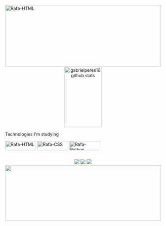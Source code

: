 <img align="center" alt="Rafa-HTML" height="200" width="100%" src="https://capsule-render.vercel.app/api?type=waving&height=150&color=7982a9&text=&fontAlignY=49"> 
<div align="center">

<img width="49%" height="195px" src="https://camo.githubusercontent.com/000306dac7d4dde0609bf84a354f0ec91f883eaa9405099d83b2fbf5c48fd7ff/68747470733a2f2f6769746875622d726561646d652d73746174732e76657263656c2e6170702f6170693f757365726e616d653d41466f6f74476f6c66392673686f775f69636f6e733d7472756526636f756e745f707269766174653d7472756526686964655f626f726465723d74727565267469746c655f636f6c6f723d3064383666322669636f6e5f636f6c6f723d30643836663226746578745f636f6c6f723d6339643164392662675f636f6c6f723d306431313137" alt="gabrielperes16 github stats" data-canonical-src="https://github-readme-stats.vercel.app/api?username=gabrielperes16&amp;show_icons=true&amp;count_private=true&amp;hide_border=true&amp;title_color=0d86f2&amp;icon_color=0d86f2&amp;text_color=c9d1d9&amp;bg_color=0d1117" style="max-width: 100%;">
</div>

Technologies I'm studying
<div style="display: inline_block">
  <img align="center" alt="Rafa-HTML" height="30" width="100" src="https://img.shields.io/badge/Python-14354C?style=for-the-badge&logo=python&logoColor=white">  
  <img align="center" alt="Rafa-CSS" height="30" width="100" src="https://img.shields.io/badge/CSS3-1572B6?style=for-the-badge&logo=css3&logoColor=white">
  <img align="center" alt="Rafa-Python" height="30" width="100" src="https://img.shields.io/badge/HTML5-E34F26?style=for-the-badge&logo=html5&logoColor=white">
</div>
  
  ##
<div align='center'> 
  <a href="https://www.instagram.com/gabrielperes922/" target="_blank"><img src="https://img.shields.io/badge/-Instagram-%23E4405F?style=for-the-badge&logo=instagram&logoColor=white" target="_blank"></a>
<a href = "https://mail.google.com/mail/u/1/#inbox?compose=new"><img src="https://img.shields.io/badge/-Gmail-%23333?style=for-the-badge&logo=gmail&logoColor=white" target="_blank"></a>
  <a href="https://www.linkedin.com/in/gabriel-peres-96690b2a2/" target="_blank"><img src="https://img.shields.io/badge/-LinkedIn-%230077B5?style=for-the-badge&logo=linkedin&logoColor=white" target="_blank"></a>

<img align="center"  height="180" width="100%" src="https://capsule-render.vercel.app/api?type=waving&height=150&color=7982a9&text=&fontAlignY=49&section=footer">
